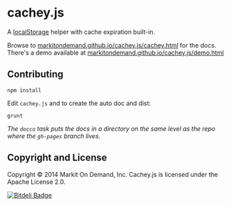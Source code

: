 # cachey.js

A [localStorage](http://diveintohtml5.info/storage.html) helper with cache expiration built-in. 

Browse to [markitondemand.github.io/cachey.js/cachey.html](http://markitondemand.github.io/cachey.js/cachey.html) for the docs. There's a demo available at [markitondemand.github.io/cachey.js/demo.html](http://markitondemand.github.io/cachey.js/demo.html)

## Contributing

`npm install`

Edit `cachey.js` and to create the auto doc and dist:

`grunt`

_The `docco` task puts the docs in a directory on the same level as the repo where the `gh-pages` branch lives._

## Copyright and License

Copyright &copy; 2014 Markit On Demand, Inc. Cachey.js is licensed under the Apache License 2.0.

[![Bitdeli Badge](https://d2weczhvl823v0.cloudfront.net/markitondemand/cachey.js/trend.png)](https://bitdeli.com/free "Bitdeli Badge")
